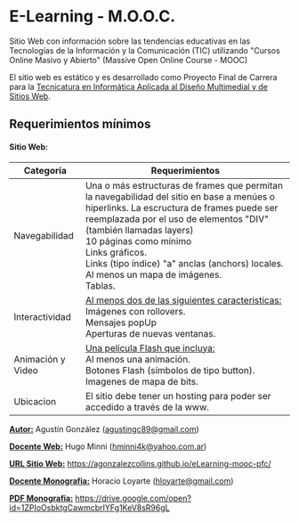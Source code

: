 E-Learning - M.O.O.C.
=====================

Sitio Web con información sobre las tendencias educativas en las Tecnologías de la Información y la Comunicación (TIC) 
utilizando "Cursos Online Masivo y Abierto" (Massive Open Online Course - MOOC)


El sitio web es estático y es desarrollado como Proyecto Final de Carrera para la [Tecnicatura en Informática Aplicada al Diseño
Multimedial y de Sitios Web](http://www.unlvirtual.edu.ar/?portfolio=informatica-aplicada-al-diseno-multimedia-y-de-sitios-web).


Requerimientos mínimos 
---------------------------------

#### __Sitio Web:__

| Categoría         | <center>Requerimientos</center>   |
| ----------------- |:----------------------------------|
| Navegabilidad     | Una o más estructuras de frames que permitan la navegabilidad del sitio en base a menúes o hiperlinks. La escructura de frames puede ser reemplazada por el uso de elementos "DIV" (también llamadas layers)<br>10 páginas como mínimo<br>Links gráficos.<br>Links (tipo índice) "a" anclas (anchors) locales.<br>Al menos un mapa de imágenes.<br>Tablas. |
| Interactividad    | <u>Al menos dos de las siguientes caracteristicas:</u><br>Imágenes con rollovers.<br>Mensajes popUp<br>Aperturas de nuevas ventanas. |
| Animación y Video | <u>Una película Flash que incluya:</u><br>Al menos una animación.<br>Botones Flash (símbolos de tipo button).<br>Imagenes de mapa de bits. |
| Ubicacion         | El sitio debe tener un hosting para poder ser accedido a través de la www. |

<u>__Autor:__</u> Agustín González (agustingc89@gmail.com)

<u>__Docente Web:__</u> Hugo Minni (hminni4k@yahoo.com.ar)

<u>__URL Sitio Web:__</u> https://agonzalezcollins.github.io/eLearning-mooc-pfc/

<u>__Docente Monografia:__</u> Horacio Loyarte (hloyarte@gmail.com)

<u>__PDF Monografía:__</u> https://drive.google.com/open?id=1ZPIoOsbktgCawmcbrIYFg1KeV8sR96gL